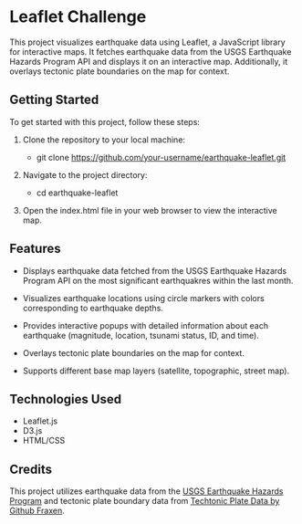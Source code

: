 # Leaflet Challenge

This project visualizes earthquake data using Leaflet, a JavaScript library for interactive maps. It fetches earthquake data from the USGS Earthquake Hazards Program API and displays it on an interactive map. Additionally, it overlays tectonic plate boundaries on the map for context.

## Getting Started
To get started with this project, follow these steps:

1. Clone the repository to your local machine:

    - git clone https://github.com/your-username/earthquake-leaflet.git

2. Navigate to the project directory:

    - cd earthquake-leaflet

3. Open the index.html file in your web browser to view the interactive map.

## Features

- Displays earthquake data fetched from the USGS Earthquake Hazards Program API on the most significant earthquakres within the last month.

- Visualizes earthquake locations using circle markers with colors corresponding to earthquake depths.

- Provides interactive popups with detailed information about each earthquake (magnitude, location, tsunami status, ID, and time).

- Overlays tectonic plate boundaries on the map for context.

- Supports different base map layers (satellite, topographic, street map).

## Technologies Used

- Leaflet.js
- D3.js
- HTML/CSS
  
## Credits

This project utilizes earthquake data from the [USGS Earthquake Hazards Program](https://www.usgs.gov/programs/earthquake-hazards) and tectonic plate boundary data from [Techtonic Plate Data by Github Fraxen](https://github.com/fraxen/tectonicplates).
